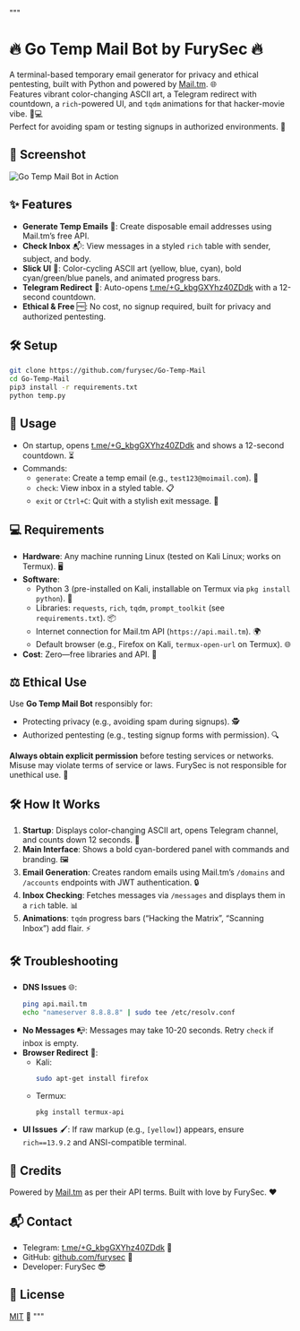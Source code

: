 """
# 🔥 Go Temp Mail Bot by FurySec 🔥

A terminal-based temporary email generator for privacy and ethical pentesting, built with Python and powered by [Mail.tm](https://mail.tm). 🌐  
Features vibrant color-changing ASCII art, a Telegram redirect with countdown, a `rich`-powered UI, and `tqdm` animations for that hacker-movie vibe. 🎥💻  
Perfect for avoiding spam or testing signups in authorized environments. 🚀

## 📸 Screenshot
![Go Temp Mail Bot in Action](<YOUR_SCREENSHOT_URL_HERE>) <!-- Replace with your screenshot URL, e.g., https://github.com/furysec/Go-Temp-Mail/raw/main/screenshot.png -->

## ✨ Features
- **Generate Temp Emails** 📧: Create disposable email addresses using Mail.tm’s free API.
- **Check Inbox** 📬: View messages in a styled `rich` table with sender, subject, and body.
- **Slick UI** 🎨: Color-cycling ASCII art (yellow, blue, cyan), bold cyan/green/blue panels, and animated progress bars.
- **Telegram Redirect** 🔗: Auto-opens [t.me/+G_kbgGXYhz40ZDdk](https://t.me/+G_kbgGXYhz40ZDdk) with a 12-second countdown.
- **Ethical & Free** 🆓: No cost, no signup required, built for privacy and authorized pentesting.

## 🛠️ Setup
```bash
git clone https://github.com/furysec/Go-Temp-Mail
cd Go-Temp-Mail
pip3 install -r requirements.txt
python temp.py
```

## 🚀 Usage
- On startup, opens [t.me/+G_kbgGXYhz40ZDdk](https://t.me/+G_kbgGXYhz40ZDdk) and shows a 12-second countdown. ⏳
- Commands:
  - `generate`: Create a temp email (e.g., `test123@moimail.com`). 📨
  - `check`: View inbox in a styled table. 📋
  - `exit` or `Ctrl+C`: Quit with a stylish exit message. 👋

## 💻 Requirements
- **Hardware**: Any machine running Linux (tested on Kali Linux; works on Termux). 🖥️
- **Software**:
  - Python 3 (pre-installed on Kali, installable on Termux via `pkg install python`). 🐍
  - Libraries: `requests`, `rich`, `tqdm`, `prompt_toolkit` (see `requirements.txt`). 📦
  - Internet connection for Mail.tm API (`https://api.mail.tm`). 🌍
  - Default browser (e.g., Firefox on Kali, `termux-open-url` on Termux). 🌐
- **Cost**: Zero—free libraries and API. 💸

## ⚖️ Ethical Use
Use **Go Temp Mail Bot** responsibly for:
- Protecting privacy (e.g., avoiding spam during signups). 🕵️
- Authorized pentesting (e.g., testing signup forms with permission). 🔍

**Always obtain explicit permission** before testing services or networks. Misuse may violate terms of service or laws. FurySec is not responsible for unethical use. 🚫

## 🛠️ How It Works
1. **Startup**: Displays color-changing ASCII art, opens Telegram channel, and counts down 12 seconds. 🎉
2. **Main Interface**: Shows a bold cyan-bordered panel with commands and branding. 🖼️
3. **Email Generation**: Creates random emails using Mail.tm’s `/domains` and `/accounts` endpoints with JWT authentication. 🔒
4. **Inbox Checking**: Fetches messages via `/messages` and displays them in a `rich` table. 📊
5. **Animations**: `tqdm` progress bars (“Hacking the Matrix”, “Scanning Inbox”) add flair. ⚡

## 🛠️ Troubleshooting
- **DNS Issues** 🌐:
  ```bash
  ping api.mail.tm
  echo "nameserver 8.8.8.8" | sudo tee /etc/resolv.conf
  ```
- **No Messages** 📭: Messages may take 10-20 seconds. Retry `check` if inbox is empty.
- **Browser Redirect** 🔗:
  - Kali:
    ```bash
    sudo apt-get install firefox
    ```
  - Termux:
    ```bash
    pkg install termux-api
    ```
- **UI Issues** 🖌️: If raw markup (e.g., `[yellow]`) appears, ensure `rich==13.9.2` and ANSI-compatible terminal.

## 🙌 Credits
Powered by [Mail.tm](https://mail.tm) as per their API terms. Built with love by FurySec. ❤️

## 📬 Contact
- Telegram: [t.me/+G_kbgGXYhz40ZDdk](https://t.me/+G_kbgGXYhz40ZDdk) 📲
- GitHub: [github.com/furysec](https://github.com/furysec) 🌟
- Developer: FurySec 😎

## 📜 License
[MIT](LICENSE) 📝
"""
